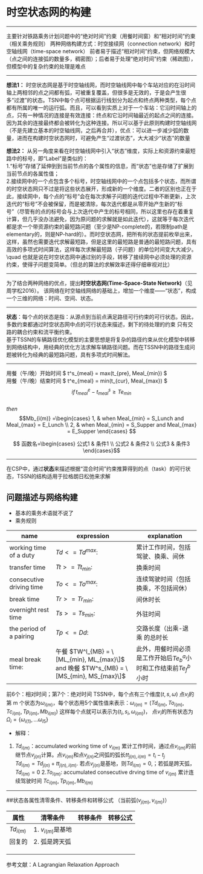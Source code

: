 # 时空状态网的构建  
----  

主要针对铁路乘务计划问题中的“绝对时间”约束（用餐时间窗）和“相对时间”约束（相关乘务规则）
两种网络构建方式：时空接续网（connection network）和时空轴线网（time-space network）
前者易于描述“相对时间”约束，但网络规模大（点之间的连接弧的数量多，稠密图）；后者易于处理“绝对时间”约束（稀疏图），但模型中的复杂约束的处理是难点  

----

**想法1：** 时空状态网是基于时空轴线网，而时空轴线网中每个车站对应的在沿时间轴上两相邻的点之间都有弧，可被重复覆盖，但很多是无效的，于是会产生很多“过渡”的状态。TSN中每个点可根据运行线划分为起点和终点两种类型，每个点都有所属的唯一的运行弧。而且，可以看到实质上对于一个车站：它沿时间轴上的点，只有一种情况的连接是有效连接：终点和它沿时间轴最近的起点之间的连接。因为其余的连接最终都会被转化为这种连接。所以可以基于此原则构建时空轴线网（不是先建立基本的时空轴线网，之后再合并），优点：可以进一步减少弧的数量，进而在构建时空状态网时，可避免产生“过渡状态”，大大减少“状态”的数量  

**想法2：** 从另一角度来看在时空轴线网中引入“状态”维度，实际上和资源约束最短路中的标号，即“Label”是类似的：  
1.“标号”存储了延伸到到当前节点的各个属性的信息，而“状态”也是存储了扩展到当前节点的各属性值；  
2.接续网中的一个点包含多个标号，时空轴线网中的一个点包括多个状态，而所谓的时空状态网只不过是将这些状态展开，形成新的一个维度。二者的区别也正在于此，接续网中，每个点的“标号”会在每次求解子问题的迭代过程中不断更新，上次迭代的“标号”不会被保留，而是被清除，每次迭代都是从零开始产生新的“标号”（尽管有的点的标号会与上次迭代中产生的标号相同，所以这里也存在着重复计算，但几乎没办法避免，因为原问题的求解就是如此迭代），这就等于每次迭代都是求一个带资源约束的最短路问题（至少是NP-complete的，若限制path是elementary的，则是NP-hard的）。而时空状态网，把所有的状态提前枚举出来，这样，虽然也需要迭代求解最短路，但是这里的最短路是普通的最短路问题，具有高效的多项式时间算法，这样每次求解最短路（子问题）的单位时间变大大减少。  
\quad 也就是说在时空状态网中通过别的手段，转移了接续网中必须处理的资源约束，使得子问题变简单。（但总的算法的求解效率还得仔细审视对比）  

----
为了结合两种网络的优点，提出**时空状态网(Time-Space-State Network)**（见周学松2016）。
该网络在时空轴线网络的基础上，增加一个维度——“状态”，构成一个三维的网络：时间、空间、状态。
***
**状态**：每个点的状态是指：从源点到当前点满足路径可行约束的可行状态。因此，多数约束都通过时空状态网中点的可行状态来描述，剩下的待处理的约束
只有交路的耦合约束和流平衡约束。  
基于TSSN的车辆路径优化模型的主要思想是将复杂的路径约束从优化模型中转移到网络结构中，用经典的优化方法求解车辆路径问题。而在TSSN中的路径生成问题被转化为经典的最短路问题，具有多项式时间解法。 

---
用餐（午/晚）开始时间 $ t^s_{meal} = max(t_{pre}, Meal_{min}) $  
用餐（午/晚）结束时间 $ t^e_{meal} = min(t_{cur}, Meal_{max}) $  
$$if \, t^e_{meal} - t^s_{meal} \geq Te_{min}$$  
$then$  
$$Mb_{i(m)} =\begin{cases}
1, & when Meal_{min} = S_Lunch and Meal_{max} = E_Lunch \\      
2, & when Meal_{min} = S_Supper and Meal_{max} = E_Supper
\end{cases}
  $$  

$$ 函数名=\begin{cases}
公式1 & 条件1 \\
公式2 & 条件2 \\
公式3 & 条件3 
\end{cases}$$

***
在CSP中，通过**状态**来描述根据“混合时间”约束推算得到的点（task）的可行状态，TSSN的结构适用于拉格朗日松弛来求解
## 问题描述与网络构建  
- 基本的乘务术语就不说了
- 乘务规则  

name                      |expression     |explanation
--------------------------|---------------|-------------
 working time of a duty   | $Td <= Td^{max}$:| 累计工作时间，包括驾驶、换乘、间休
 transfer time            | $Tt >= Tt_{min}$:| 换乘时间
 consecutive driving time | $To <= To^{max}$:| 连续驾驶时间（包括换乘，不包括间休）
 break time               | $Tr >= Tr_{min}$:| 间休时长
 overnight rest time      | $Ts >= Ts_{min}$:| 外驻时间
 the period of a pairing  | $Tp <= Dd$:      | 交路长度（出乘-退乘 的总时长
 meal break time:         | 午餐 $TW^l_{MB} = \[ML_{min}, ML_{max}\]$ and     晚餐 $TW^s_{MB} = \[MS_{min}, MS_{max}\]$ | 此外，用餐时间必须是工作开始后$Te^a_b$小时和工作结束前$Te^b_f$ 小时

前6个：相对时间；第7个：绝对时间
TSSN中，每个点有三个维度$(t,s,\omega)$
点$v_i$的第 m 个状态为$\omega_{i(m)}$，每个状态用5个属性值来表示：$\omega_{i(m)} = (Td_{i(m)},To_{i(m)},Tc_{i(m)},Tp_{i(m)},Mb_{i(m)})$
这样每个点就可以表示为$(t_i,s_i,\omega_{i(m)})$， 点$v_i$的所有状态为$\Omega_i = \{\omega_{i(1)},...\omega_{i{5}}\}$
- 解释：
1. $Td_{i(m)}$：accumulated working time of $v_{i(m)}$  累计工作时间，通过点$v_{i(m)}$的前继节点$v_{j(n)}$计算。点$v_{i(m)}$和点$v_{j(n)}$之间弧的弧长$tt_{j(n),i(m)} = t_i - t_j$  
$Td_{i(m)} = Td_{j(n)} + tt_{j(n),i(m)}$. 若点$v_{j(n)}$是基地，则$Td_{i(m)} = 0$,；若弧是跨天弧，$Td_{i(m)} = 0$
2.$To_{i(m)}$: accumulated consecutive drving time of $v_{i(m)}$ 累计连续驾驶时间
$Tc_{i(m)},Tp_{i(m)},Mb_{i(m)}$


------  

##状态各属性清零条件、转移条件和转移公式 （当前弧($v_{j(m)},v_{i(m)}$)） 

 属性            |  清零条件               | 转移条件| 转移公式
----------------|-------------------------| ------- |-------       
$Td_{i(m)}$     | 1. $v_{i(m)}$是基地     |          |
 回复的          | 2. 弧是跨天弧           |          |   
                |                        |          |
                |                        |          |
                |                        |          |
  

参考文献：A Lagrangian Relaxation Approach 
